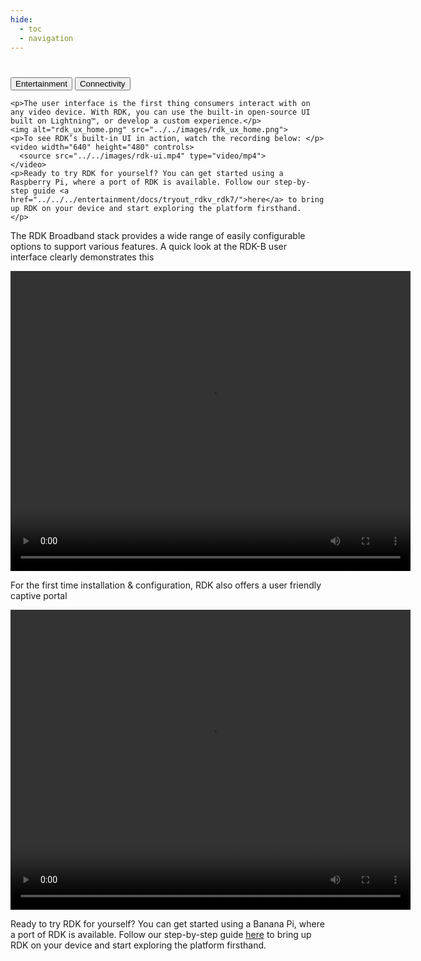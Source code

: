 ```yaml
---
hide:
  - toc
  - navigation
---
```

#
<div class="tab-container">
  <div class="tab-buttons">
    <button class="tab-button active" onclick="showTabs('entertainment', event)">Entertainment</button>
    <button class="tab-button" onclick="showTabs('connectivity', event)">Connectivity</button>
  </div>

  <div id="tab-entertainment" class="tab-content">


    <p>The user interface is the first thing consumers interact with on any video device. With RDK, you can use the built-in open-source UI built on Lightning™, or develop a custom experience.</p>
    <img alt="rdk_ux_home.png" src="../../images/rdk_ux_home.png">
    <p>To see RDK’s built-in UI in action, watch the recording below: </p>
    <video width="640" height="480" controls>
      <source src="../../images/rdk-ui.mp4" type="video/mp4">
    </video>
    <p>Ready to try RDK for yourself? You can get started using a Raspberry Pi, where a port of RDK is available. Follow our step-by-step guide <a href="../../../entertainment/docs/tryout_rdkv_rdk7/">here</a> to bring up RDK on your device and start exploring the platform firsthand.
    </p>

  </div>
  <div id="tab-connectivity" class="tab-content">
    <p>The RDK Broadband stack provides a wide range of easily configurable options to support various features. A quick look at the RDK-B user interface clearly demonstrates this</p>
    <video width="640" height="480" controls>
      <source src="../../images/RDKB_UI.mp4" type="video/mp4">
    </video>
    <p>For the first time installation & configuration, RDK also offers a user friendly captive portal </p>
    <video width="640" height="480" controls>
      <source src="../../images/CaptivePortal.mp4" type="video/mp4">
    </video>
    <p>Ready to try RDK for yourself? You can get started using a Banana Pi, where a port of RDK is available. Follow our step-by-step guide <a href="../../../connectivity/docs/tryout_rdkb/">here</a> to bring up RDK on your device and start exploring the platform firsthand.
    </p>
  </div>
  </div>

  </div>

